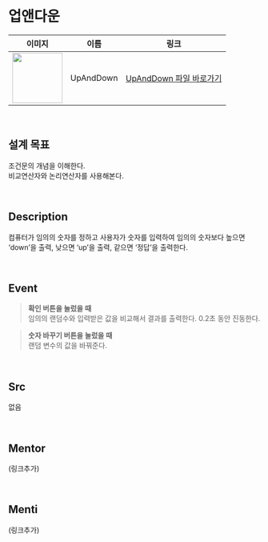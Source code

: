 # 업앤다운

|                                                            이미지                                                             |    이름    |             링크              |
| :---------------------------------------------------------------------------------------------------------------------------: | :--------: | :---------------------------: |
| <img src="https://user-images.githubusercontent.com/108293826/222973557-7822fc48-9ea1-4452-856a-b4d9861c7156.png" width="100"> | UpAndDown | [UpAndDown 파일 바로가기](#) |

<br>

## 설계 목표

조건문의 개념을 이해한다. \
비교연산자와 논리연산자를 사용해본다.

<br>

## Description

컴퓨터가 임의의 숫자를 정하고 사용자가 숫자를 입력하여 임의의 숫자보다 높으면 ‘down’을 출력, 낮으면 ‘up’을 출력, 같으면 ‘정답’을 출력한다.

<br>

## Event

> **확인 버튼을 눌렀을 때** \
> 임의의 랜덤수와 입력받은 값을 비교해서 결과를 출력한다. 
> 0.2초 동안 진동한다.

> **숫자 바꾸기 버튼을 눌렀을 때** \
> 랜덤 변수의 값을 바꿔준다.
<br>

## Src

없음


<br>

## Mentor

(링크추가)

<br>

## Menti

(링크추가)
